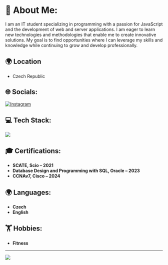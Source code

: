 # 💫 About Me:
I am an IT student specializing in programming with a passion for JavaScript and the development of web and server applications. I am eager to learn new technologies and methodologies that enable me to create innovative solutions. My goal is to find opportunities where I can leverage my skills and knowledge while continuing to grow and develop professionally.

## 🌍 Location
- Czech Republic

## 🌐 Socials:
[![Instagram](https://img.shields.io/badge/Instagram-%23E4405F.svg?logo=Instagram&logoColor=white)](https://instagram.com/Ryglus)

## 💻 Tech Stack:
![](https://github-readme-stats.vercel.app/api/top-langs/?username=Ryglus&theme=dark&hide_border=true&include_all_commits=false&count_private=false&layout=compact)

## 🎓 Certifications:
- **SCATE, Scio – 2021**  
- **Database Design and Programming with SQL, Oracle – 2023**  
- **CCNAv7, Cisco – 2024**  


## 🌍 Languages:
- **Czech**
- **English** 

## 🏋️ Hobbies:
- **Fitness**
  
---
[![](https://visitcount.itsvg.in/api?id=Ryglus&icon=0&color=0)](https://visitcount.itsvg.in)

<!-- Proudly created with GPRM ( https://gprm.itsvg.in ) -->
